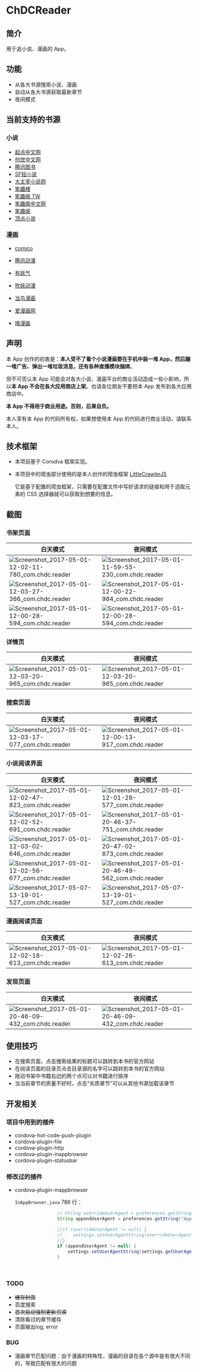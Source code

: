 # ChDCReader

## 简介

用于追小说、漫画的 App。

## 功能

* 从各大书源搜索小说、漫画
* 自动从各大书源获取最新章节
* 夜间模式

## 当前支持的书源

### 小说

* [起点中文网](http://www.qidian.com/)
* [创世中文网](http://chuangshi.qq.com/)
* [腾讯图书](http://ubook.qq.com)
* [SF轻小说](http://book.sfacg.com/)
* [大主宰小说网](http://www.daizhuzai.com/)
* [笔趣楼](http://www.biqulou.net/)
* [笔趣阁 TW](http://www.biquge.com.tw/)
* [笔趣阁中文网](http://www.biqugezw.com/)
* [笔趣阁](http://www.biquge.com/)
* [顶点小说](http://www.booktxt.net)

### 漫画

* [comico](http://www.comico.com.tw/)
* [腾讯动漫](http://ac.qq.com/)
* [有妖气](http://www.u17.com)
* [吹妖动漫](http://www.chuiyao.com/)

* [当鸟漫画](http://www.dangniao.com)
* [爱漫画网](http://www.2manhua.com/)
* [哦漫画](http://www.omanhua.com/comic/)

## 声明

本 App 创作的初衷是：**本人受不了看个小说漫画要在手机中装一堆 App，然后蹦一堆广告、弹出一堆垃圾消息，还有各种直播模块捆绑**。

但不可否认本 App 可能会对各大小说、漫画平台的商业活动造成一些小影响，所以**本 App 不会在各大应用商店上架**。也请各位朋友不要把本 App 发布到各大应用商店中。

**本 App 不得用于商业用途。否则，后果自负。**

本人享有本 App 的代码所有权，如果想使用本 App 的代码进行商业活动，请联系本人。

## 技术框架

* 本项目基于 Corodva 框架实现。

* 本项目中的爬虫部分使用的是本人创作的爬虫框架 [LittleCrawlerJS](https://github.com/ChDC/LittleCrawlerJS)

  它是基于配置的爬虫框架，只需要在配置文件中写好请求的链接和用于选取元素的 CSS 选择器就可以获取到想要的信息。

## 截图

### 书架页面

| 白天模式                                     | 夜间模式                                     |
| ---------------------------------------- | ---------------------------------------- |
| ![Screenshot_2017-05-01-12-02-11-780_com.chdc.reader](Screenshot/Screenshot_2017-05-01-12-02-11-780_com.chdc.reader.png) | ![Screenshot_2017-05-01-11-59-55-230_com.chdc.reader](Screenshot/Screenshot_2017-05-01-11-59-55-230_com.chdc.reader.png) |
| ![Screenshot_2017-05-01-12-03-27-366_com.chdc.reader](Screenshot/Screenshot_2017-05-01-12-03-27-366_com.chdc.reader.png) | ![Screenshot_2017-05-01-12-00-22-984_com.chdc.reader](Screenshot/Screenshot_2017-05-01-12-00-22-984_com.chdc.reader.png) |
| ![Screenshot_2017-05-01-12-00-28-594_com.chdc.reader](Screenshot/Screenshot_2017-05-01-21-36-46-076_com.chdc.reader.png) | ![Screenshot_2017-05-01-12-00-28-594_com.chdc.reader](Screenshot/Screenshot_2017-05-01-12-00-28-594_com.chdc.reader.png) |

### 详情页

| 白天模式                                     | 夜间模式                                     |
| ---------------------------------------- | ---------------------------------------- |
| ![Screenshot_2017-05-01-12-03-20-965_com.chdc.reader](Screenshot/Screenshot_2017-05-01-12-03-20-965_com.chdc.reader.png) | ![Screenshot_2017-05-01-12-03-20-965_com.chdc.reader](Screenshot/Screenshot_2017-05-01-21-39-04-874_com.chdc.reader.png) |

### 搜索页面

| 白天模式                                     | 夜间模式                                     |
| ---------------------------------------- | ---------------------------------------- |
| ![Screenshot_2017-05-01-12-03-17-077_com.chdc.reader](Screenshot/Screenshot_2017-05-01-12-03-17-077_com.chdc.reader.png) | ![Screenshot_2017-05-01-12-00-13-917_com.chdc.reader](Screenshot/Screenshot_2017-05-01-12-00-13-917_com.chdc.reader.png) |

### 小说阅读界面

| 白天模式                                     | 夜间模式                                     |
| ---------------------------------------- | ---------------------------------------- |
| ![Screenshot_2017-05-01-12-02-47-823_com.chdc.reader](Screenshot/Screenshot_2017-05-01-12-02-47-823_com.chdc.reader.png) | ![Screenshot_2017-05-01-12-01-28-577_com.chdc.reader](Screenshot/Screenshot_2017-05-01-12-01-28-577_com.chdc.reader.png) |
| ![Screenshot_2017-05-01-12-02-52-691_com.chdc.reader](Screenshot/Screenshot_2017-05-01-12-02-52-691_com.chdc.reader.png) | ![Screenshot_2017-05-01-20-46-37-751_com.chdc.reader](Screenshot/Screenshot_2017-05-01-20-46-37-751_com.chdc.reader.png) |
| ![Screenshot_2017-05-01-12-03-02-646_com.chdc.reader](Screenshot/Screenshot_2017-05-01-12-03-02-646_com.chdc.reader.png) | ![Screenshot_2017-05-01-20-47-02-873_com.chdc.reader](Screenshot/Screenshot_2017-05-01-20-47-02-873_com.chdc.reader.png) |
| ![Screenshot_2017-05-01-12-02-56-677_com.chdc.reader](Screenshot/Screenshot_2017-05-01-12-02-56-677_com.chdc.reader.png) | ![Screenshot_2017-05-01-20-46-49-562_com.chdc.reader](Screenshot/Screenshot_2017-05-01-20-46-49-562_com.chdc.reader.png) |
| ![Screenshot_2017-05-07-13-19-01-527_com.chdc.reader](Screenshot/Screenshot_2017-05-07-13-19-01-527_com.chdc.reader.png) | ![Screenshot_2017-05-07-13-19-01-527_com.chdc.reader](Screenshot/Screenshot_2017-05-07-13-12-41-997_com.chdc.reader.png) |

### 漫画阅读页面

| 白天模式                                     | 夜间模式                                     |
| ---------------------------------------- | ---------------------------------------- |
| ![Screenshot_2017-05-01-12-02-18-613_com.chdc.reader](Screenshot/Screenshot_2017-05-01-12-02-18-613_com.chdc.reader.png) | ![Screenshot_2017-05-01-12-02-26-613_com.chdc.reader](Screenshot/Screenshot_2017-05-01-12-02-26-613_com.chdc.reader.png) |

### 发现页面

| 白天模式                                     | 夜间模式                                     |
| ---------------------------------------- | ---------------------------------------- |
| ![Screenshot_2017-05-01-20-46-09-432_com.chdc.reader](Screenshot/Screenshot_2017-05-01-12-03-09-025_com.chdc.reader.png) | ![Screenshot_2017-05-01-20-46-09-432_com.chdc.reader](Screenshot/Screenshot_2017-05-01-20-46-09-432_com.chdc.reader.png) |

## 使用技巧

* 在搜索页面，点击搜索结果的标题可以跳转到本书的官方网站
* 在阅读页面的目录页点击目录源的名字可以跳转到本书的官方网站
* 拖动书架中书籍右边的两个点可以对书籍进行排序
* 当当前章节的质量不好时，点击“劣质章节”可以从其他书源加载该章节

## 开发相关

### 项目中用到的插件

* cordova-hot-code-push-plugin
* cordova-plugin-file
* cordova-plugin-http
* cordova-plugin-inappbrowser
* cordova-plugin-statusbar

### 修改过的插件

* cordova-plugin-inappbrowser

  `InAppBrowser.java`  786 行：

  ```java
                  // String overrideUserAgent = preferences.getString("OverrideUserAgent", null);
                  String appendUserAgent = preferences.getString("AppendUserAgent", null);

                  //if (overrideUserAgent != null) {
                  //    settings.setUserAgentString(overrideUserAgent);
                  //}
                  if (appendUserAgent != null) {
                      settings.setUserAgentString(settings.getUserAgentString() + appendUserAgent);
                  }
  ```

  ​

###  TODO

* ~~缓存封面~~
* 百度搜索
* ~~首次启动强制更新资源~~
* 清除看过的章节缓存
* 页面输出log, error


### BUG

* ​漫画章节匹配问题：由于漫画的特殊性，漫画的目录在各个源中是有很大不同的，导致匹配有很大的问题

